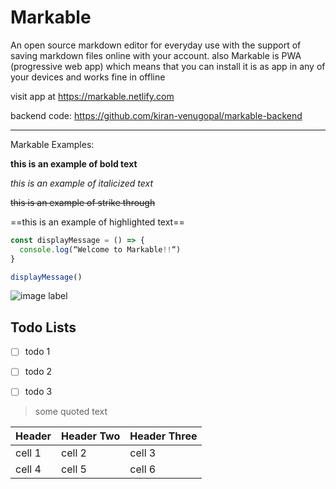 # Markable

An open source markdown editor for everyday use with the support of saving markdown files online with your account.
also Markable is PWA (progressive web app) which means that you can install it is as app in any of your devices and works fine in offline

visit app at  <https://markable.netlify.com>

backend code: https://github.com/kiran-venugopal/markable-backend


---

Markable Examples:


**this is an example of bold text**

*this is an example of italicized text*

~~this is an example of strike through~~

==this is an example of highlighted text==


```javascript
const displayMessage = () => { 
  console.log(“Welcome to Markable!!“)
}

displayMessage()
```


 ![image label](https://markable.netlify.com/logo.svg "left-50")






## Todo Lists

- [ ]  todo 1
- [ ]  todo 2
- [ ]  todo 3




> some quoted text



| Header | Header Two | Header Three |
|----|----|----|
| cell 1 | cell 2 | cell 3 |
| cell 4 | cell 5 | cell 6 |


